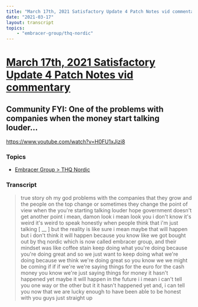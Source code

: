 ```yaml
---
title: "March 17th, 2021 Satisfactory Update 4 Patch Notes vid commentary Community FYI: One of the problems with companies when the money start talking louder..."
date: "2021-03-17"
layout: transcript
topics:
    - "embracer-group/thq-nordic"
---
```

# [March 17th, 2021 Satisfactory Update 4 Patch Notes vid commentary](../2021-03-17.md)
## Community FYI: One of the problems with companies when the money start talking louder...
https://www.youtube.com/watch?v=H0FU1xJjzi8

### Topics
* [Embracer Group > THQ Nordic](../topics/embracer-group/thq-nordic.md)

### Transcript

> true story oh my god problems with the companies that they grow and the people on the top change or sometimes they change the point of view when the you're starting talking louder hope government doesn't get another point i mean, damon look i mean look you i don't know it's weird it's weird to speak honestly when people think that i'm just talking [ __ ] but the reality is like sure i mean maybe that will happen but i don't think it will happen because you know like we got bought out by thq nordic which is now called embracer group, and their mindset was like coffee stain keep doing what you're doing because you're doing great and so we just want to keep doing what we're doing because we think we're doing great so you know we we might be coming if if if we're we're saying things for the euro for the cash money you know we're just saying things for money it hasn't happened yet maybe it will happen in the future i i mean i can't tell you one way or the other but it it hasn't happened yet and, i can tell you now that we are lucky enough to have been able to be honest with you guys just straight up
